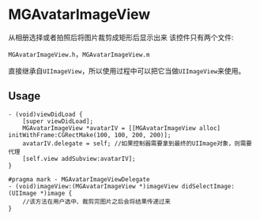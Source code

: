 # MGAvatarImageView
从相册选择或者拍照后将图片裁剪成矩形后显示出来
该控件只有两个文件:

`MGAvatarImageView.h`，`MGAvatarImageView.m`

直接继承自`UIImageView`，所以使用过程中可以把它当做`UIImageView`来使用。
## Usage

```
- (void)viewDidLoad {
    [super viewDidLoad];
    MGAvatarImageView *avatarIV = [[MGAvatarImageView alloc] initWithFrame:CGRectMake(100, 100, 200, 200)];
    avatarIV.delegate = self; //如果控制器需要拿到最终的UIImage对象，则需要代理
    [self.view addSubview:avatarIV];
}

#pragma mark - MGAvatarImageViewDelegate
- (void)imageView:(MGAvatarImageView *)imageView didSelectImage:(UIImage *)image {
    //该方法在用户选中、裁剪完图片之后会将结果传递过来
}
```

